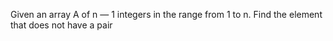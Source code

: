 Given an array A of n — 1 integers in the range from 1 to n. Find the element that does not have a pair